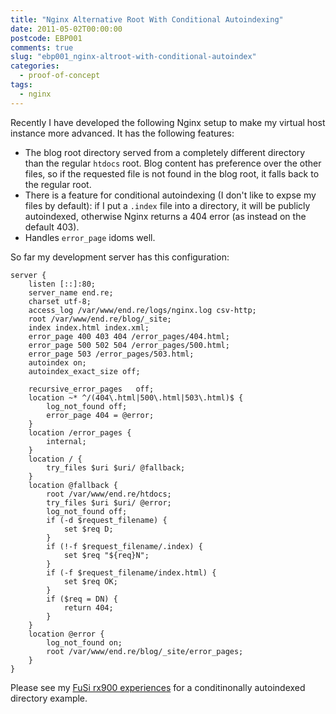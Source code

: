 ```yaml
---
title: "Nginx Alternative Root With Conditional Autoindexing"
date: 2011-05-02T00:00:00
postcode: EBP001
comments: true
slug: "ebp001_nginx-altroot-with-conditional-autoindex"
categories:
  - proof-of-concept
tags:
  - nginx
---
```


Recently I have developed the following Nginx setup to make my virtual host instance more advanced. It has the following features:

- The blog root directory served from a completely different directory than the regular `htdocs` root. Blog content has preference over the other files, so if the requested file is not found in the blog root, it falls back to the regular root.
- There is a feature for conditional autoindexing (I don't like to expse my files by default): if I put a `.index` file into a directory, it will be publicly autoindexed, otherwise Nginx returns a 404 error (as instead on the default 403).
- Handles `error_page` idoms well.

<!--more-->

So far my development server has this configuration:


    server {
        listen [::]:80;
        server_name end.re;
        charset utf-8;
        access_log /var/www/end.re/logs/nginx.log csv-http;
        root /var/www/end.re/blog/_site;
        index index.html index.xml;
        error_page 400 403 404 /error_pages/404.html;
        error_page 500 502 504 /error_pages/500.html;
        error_page 503 /error_pages/503.html;
        autoindex on;
        autoindex_exact_size off;

        recursive_error_pages   off;
        location ~* ^/(404\.html|500\.html|503\.html)$ {
            log_not_found off;
            error_page 404 = @error;
        }
        location /error_pages {
            internal;
        }
        location / {
            try_files $uri $uri/ @fallback;
        }
        location @fallback {
            root /var/www/end.re/htdocs;
            try_files $uri $uri/ @error;
            log_not_found off;
            if (-d $request_filename) {
                set $req D;
            }
            if (!-f $request_filename/.index) {
                set $req "${req}N";
            }
            if (-f $request_filename/index.html) {
                set $req OK;
            }
            if ($req = DN) {
                return 404;
            }
        }
        location @error {
            log_not_found on;
            root /var/www/end.re/blog/_site/error_pages;
        }
    }

Please see my [FuSi rx900 experiences](/fusi-rx900/) for a conditinonally autoindexed directory example.



